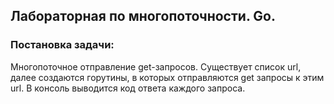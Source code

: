 ## Лабораторная по многопоточности. Go.

### Постановка задачи: 
Многопоточное отправление get-запросов. Существует список url, далее создаются горутины, в которых отправляются get запросы к этим url. В консоль выводится код ответа каждого запроса.